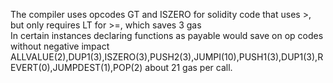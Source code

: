The compiler uses opcodes GT and ISZERO for solidity code that uses >, but only requires LT for >=, which saves 3 gas</br>
In certain instances declaring functions as payable would save on op codes without negative impact
ALLVALUE(2),DUP1(3),ISZERO(3),PUSH2(3),JUMPI(10),PUSH1(3),DUP1(3),REVERT(0),JUMPDEST(1),POP(2) about 21 gas per call.<br/>
